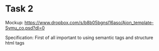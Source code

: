 # Task 2

Mockup:
https://www.dropbox.com/s/b8b05bgnsl16aso/Aion_template-Symu_co.psd?dl=0

Specification:
First of all important to using semantic tags and structure html tags
